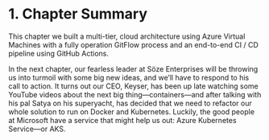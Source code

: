 # 1. Chapter Summary

This chapter we built a multi-tier, cloud architecture using Azure Virtual Machines with a fully operation GitFlow process and an end-to-end CI / CD pipeline using GitHub Actions.

In the next chapter, our fearless leader at Söze Enterprises will be throwing us into turmoil with some big new ideas, and we’ll have to respond to his call to action. It turns out our CEO, Keyser, has been up late watching some YouTube videos about the next big thing—containers—and after talking with his pal Satya on his superyacht, has decided that we need to refactor our whole solution to run on Docker and Kubernetes. Luckily, the good people at Microsoft have a service that might help us out: Azure Kubernetes Service—or AKS.
